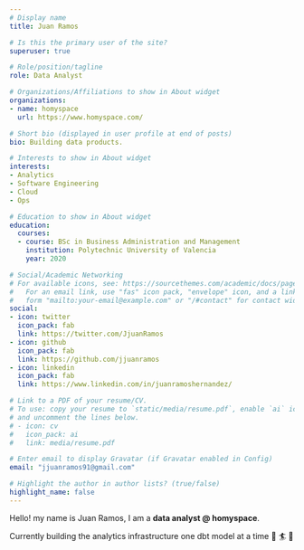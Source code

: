 ```yaml
---
# Display name
title: Juan Ramos

# Is this the primary user of the site?
superuser: true

# Role/position/tagline
role: Data Analyst

# Organizations/Affiliations to show in About widget
organizations:
- name: homyspace
  url: https://www.homyspace.com/

# Short bio (displayed in user profile at end of posts)
bio: Building data products.

# Interests to show in About widget
interests:
- Analytics
- Software Engineering
- Cloud
- Ops

# Education to show in About widget
education:
  courses:
  - course: BSc in Business Administration and Management
    institution: Polytechnic University of Valencia
    year: 2020

# Social/Academic Networking
# For available icons, see: https://sourcethemes.com/academic/docs/page-builder/#icons
#   For an email link, use "fas" icon pack, "envelope" icon, and a link in the
#   form "mailto:your-email@example.com" or "/#contact" for contact widget.
social:
- icon: twitter
  icon_pack: fab
  link: https://twitter.com/JjuanRamos
- icon: github
  icon_pack: fab
  link: https://github.com/jjuanramos
- icon: linkedin
  icon_pack: fab
  link: https://www.linkedin.com/in/juanramoshernandez/

# Link to a PDF of your resume/CV.
# To use: copy your resume to `static/media/resume.pdf`, enable `ai` icons in `params.toml`, 
# and uncomment the lines below.
# - icon: cv
#   icon_pack: ai
#   link: media/resume.pdf

# Enter email to display Gravatar (if Gravatar enabled in Config)
email: "jjuanramos91@gmail.com"

# Highlight the author in author lists? (true/false)
highlight_name: false
---
```


Hello! my name is Juan Ramos, I am a **data analyst @ homyspace**.

Currently building the analytics infrastructure one dbt model at a time :ramen: :surfer: :dog: